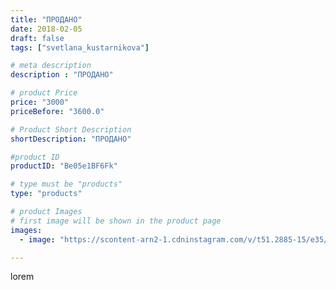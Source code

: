 ```yaml
---
title: "ПРОДАНО"
date: 2018-02-05
draft: false
tags: ["svetlana_kustarnikova"]

# meta description
description : "ПРОДАНО"

# product Price
price: "3000"
priceBefore: "3600.0"

# Product Short Description
shortDescription: "ПРОДАНО"

#product ID
productID: "Be05e1BF6Fk"

# type must be "products"
type: "products"

# product Images
# first image will be shown in the product page
images:
  - image: "https://scontent-arn2-1.cdninstagram.com/v/t51.2885-15/e35/27574187_321220601615859_2558251571410370560_n.jpg?se=7&tp=1&_nc_ht=scontent-arn2-1.cdninstagram.com&_nc_cat=103&_nc_ohc=yWuMVBP9WK0AX_t22zj&ccb=7-4&oh=954c411c0e6a89216e02be78683edf66&oe=6084A954&ig_cache_key=MTcwODI0Mjk2NTg0MjMzODE0OA%3D%3D.2-ccb7-4"

---
```

lorem
